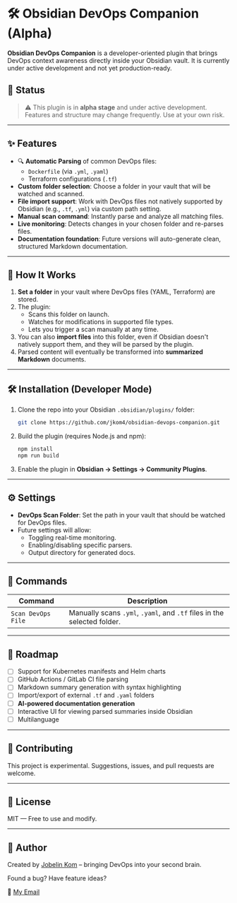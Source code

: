 
# 🛠️ Obsidian DevOps Companion (Alpha)

**Obsidian DevOps Companion** is a developer-oriented plugin that brings DevOps context awareness directly inside your Obsidian vault. It is currently under active development and not yet production-ready.

## 🚧 Status

> ⚠️ This plugin is in **alpha stage** and under active development. Features and structure may change frequently. Use at your own risk.

---

## ✨ Features

- 🔍 **Automatic Parsing** of common DevOps files:
  - `Dockerfile` (via `.yml`, `.yaml`)
  - Terraform configurations (`.tf`)
-  **Custom folder selection**: Choose a folder in your vault that will be watched and scanned.
-  **File import support**: Work with DevOps files not natively supported by Obsidian (e.g., `.tf`, `.yml`) via custom path setting.
-  **Manual scan command**: Instantly parse and analyze all matching files.
-  **Live monitoring**: Detects changes in your chosen folder and re-parses files.
-  **Documentation foundation**: Future versions will auto-generate clean, structured Markdown documentation.

---

## 🧩 How It Works

1. **Set a folder** in your vault where DevOps files (YAML, Terraform) are stored.
2. The plugin:
	- Scans this folder on launch.
	- Watches for modifications in supported file types.
	- Lets you trigger a scan manually at any time.
3. You can also **import files** into this folder, even if Obsidian doesn't natively support them, and they will be parsed by the plugin.
4. Parsed content will eventually be transformed into **summarized Markdown** documents.

---

## 🛠️ Installation (Developer Mode)

1. Clone the repo into your Obsidian `.obsidian/plugins/` folder:
   ```bash
   git clone https://github.com/jkom4/obsidian-devops-companion.git
	```

2. Build the plugin (requires Node.js and npm):

   ```bash
   npm install
   npm run build
   ```
3. Enable the plugin in **Obsidian → Settings → Community Plugins**.

---

## ⚙️ Settings

- **DevOps Scan Folder**: Set the path in your vault that should be watched for DevOps files.
- Future settings will allow:
	- Toggling real-time monitoring.
	- Enabling/disabling specific parsers.
	- Output directory for generated docs.
---

## 📌 Commands

| Command             | Description                                                             |
| --------------------|-------------------------------------------------------------------------|
| `Scan DevOps File`  | Manually scans `.yml`, `.yaml`, and `.tf` files in the selected folder. |

---

## 🔮 Roadmap

- [ ] Support for Kubernetes manifests and Helm charts
- [ ] GitHub Actions / GitLab CI file parsing
- [ ] Markdown summary generation with syntax highlighting
- [ ] Import/export of external `.tf` and `.yaml` folders
- [ ] **AI-powered documentation generation**
- [ ] Interactive UI for viewing parsed summaries inside Obsidian
- [ ] Multilanguage

---

## 🤝 Contributing

This project is experimental. Suggestions, issues, and pull requests are welcome.

---

## 📜 License

MIT — Free to use and modify.

---

## 👤 Author

Created by [Jobelin Kom](https://www.linkedin.com/in/jobelin-kom/) – bringing DevOps into your second brain.

Found a bug? Have feature ideas?

📧 [My Email](mailto://jkom4dev@gmail.com)
```

